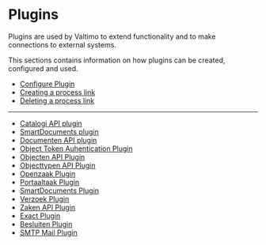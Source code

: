# Plugins

Plugins are used by Valtimo to extend functionality and to make connections to external systems.

This sections contains information on how plugins can be created, configured and used.

* [Configure Plugin](configure-plugin.md)
* [Creating a process link](create-process-link.md)
* [Deleting a process link](delete-process-link.md)
---
* [Catalogi API plugin](catalogi-api/configure-catalogi-api-plugin.md)
* [SmartDocuments plugin](smartdocuments/configure-smartdocuments-plugin.md)
* [Documenten API plugin](documenten-api/configure-documenten-api-plugin.md)
* [Object Token Auhentication Plugin](object-token-authentication/configure-object-token-authentication-plugin.md)
* [Objecten API Plugin](objecten-api/configure-objecten-api-plugin.md)
* [Objecttypen API Plugin](objecttypen-api/configure-objecttypen-api-plugin.md)
* [Openzaak Plugin](openzaak/configure-openzaak-plugin.md)
* [Portaaltaak Plugin](portaaltaak/configure-portaaltaak-plugin.md)
* [SmartDocuments Plugin](smartdocuments/configure-smartdocuments-plugin.md)
* [Verzoek Plugin](verzoek/configure-verzoek-plugin.md)
* [Zaken API Plugin](zaken-api/configure-zaken-api-plugin.md)
* [Exact Plugin](exact/configure-exact-plugin.md)
* [Besluiten Plugin](besluiten-api/configure-besluiten-api-plugin.md)
* [SMTP Mail Plugin](smtp-mail/configure-smtp-mail-plugin.md)
